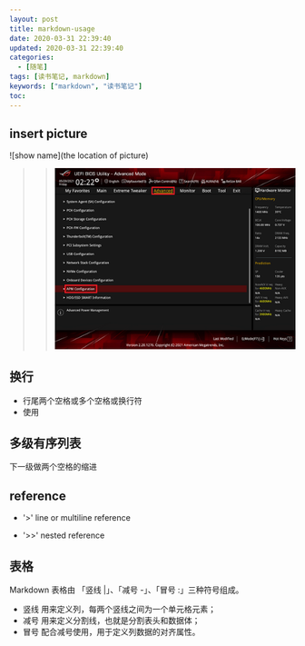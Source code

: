 ```yaml
---
layout: post
title: markdown-usage
date: 2020-03-31 22:39:40
updated: 2020-03-31 22:39:40
categories:
  - [随笔]
tags: [读书笔记, markdown]
keywords: ["markdown", "读书笔记"]
toc:
---
```


## insert picture
![show name](the location of picture)
>> ![bios wakeonlan](/source/images/2023/bios_wake_on_lan.bmp)


## 换行
- 行尾两个空格或多个空格或换行符
- 使用<br>

## 多级有序列表
下一级做两个空格的缩进

## reference
- '>'
line or multiline reference

- '>>'
nested reference

## 表格
Markdown 表格由 「竖线 |」、「减号 -」、「冒号 :」三种符号组成。

- 竖线 用来定义列，每两个竖线之间为一个单元格元素；
- 减号 用来定义分割线，也就是分割表头和数据体；
- 冒号 配合减号使用，用于定义列数据的对齐属性。


